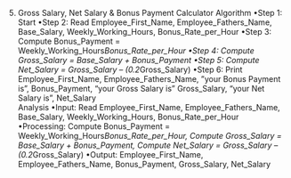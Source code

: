 5.	Gross Salary, Net Salary & Bonus Payment Calculator
Algorithm
•Step 1: Start
•Step 2: Read Employee_First_Name, Employee_Fathers_Name, Base_Salary, Weekly_Working_Hours, Bonus_Rate_per_Hour
•Step 3: Compute Bonus_Payment = Weekly_Working_Hours*Bonus_Rate_per_Hour
•Step 4: Compute Gross_Salary = Base_Salary + Bonus_Payment
•Step 5: Compute Net_Salary = Gross_Salary – (0.2*Gross_Salary)
•Step 6: Print Employee_First_Name,  Employee_Fathers_Name, ”your Bonus Payment is”, Bonus_Payment,
         “your Gross Salary is” Gross_Salary, “your Net Salary is”, Net_Salary                      
Analysis
•Input: Read Employee_First_Name, Employee_Fathers_Name, Base_Salary, Weekly_Working_Hours, Bonus_Rate_per_Hour
•Processing: Compute Bonus_Payment = Weekly_Working_Hours*Bonus_Rate_per_Hour, Compute Gross_Salary = Base_Salary + Bonus_Payment, 
 Compute Net_Salary = Gross_Salary – (0.2*Gross_Salary)
•Output: Employee_First_Name, Employee_Fathers_Name, Bonus_Payment, Gross_Salary, Net_Salary
